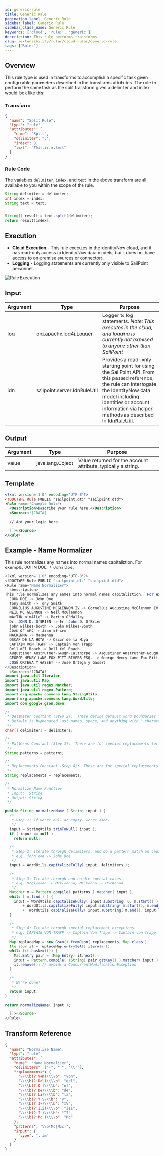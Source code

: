 ```yaml
---
id: generic-rule
title: Generic Rule
pagination_label: Generic Rule
sidebar_label: Generic Rule
sidebar_class_name: Generic Rule
keywords: ['cloud', 'rules', 'generic']
description: This rule performs transforms.
slug: /extensibility/rules/cloud-rules/generic-rule
tags: ['Rules']
---
```


## Overview

This rule type is used in transforms to accomplish a specific task given configurable parameters described in the transforms attributes. The rule to perform the same task as the split transform given a delimiter and index would look like this:

### Transform

```json
{
  "name": "Split Rule",
  "type": "rule",
  "attributes": {
    "name": "Split",
    "delimiter": ",",
    "index": 0,
    "text": "This,is,a,test"
  }
}
```

### Rule Code

The variables `delimiter`, `index`, and `text` in the above transform are all available to you within the scope of the rule.

```java
String delimiter = delimiter;
int index = index;
String text = text;


String[] result = text.split(delimiter);
return result[index];
```

## Execution

- **Cloud Execution** - This rule executes in the IdentityNow cloud, and it has read-only access to IdentityNow data models, but it does not have access to on-premise sources or connectors.
- **Logging** - Logging statements are currently only visible to SailPoint personnel.

![Rule Execution](../img/cloud_execution.png)

## Input

| Argument | Type | Purpose |
| --- | --- | --- |
| log | org.apache.log4j.Logger | Logger to log statements. _Note: This executes in the cloud, and logging is currently not exposed to anyone other than SailPoint._ |
| idn | sailpoint.server.IdnRuleUtil | Provides a read-only starting point for using the SailPoint API. From this passed reference, the rule can interrogate the IdentityNow data model including identities or account information via helper methods as described in [IdnRuleUtil](../idn_rule_utility.md). |

## Output

| Argument | Type | Purpose |
| --- | --- | --- |
| value | java.lang.Object | Value returned for the account attribute, typically a string. |

## Template

```xml
<?xml version='1.0' encoding='UTF-8'?>
<!DOCTYPE Rule PUBLIC "sailpoint.dtd" "sailpoint.dtd">
<Rule name="Example Rule">
  <Description>Describe your rule here.</Description>
  <Source><![CDATA[

  // Add your logic here.

  ]]></Source>
</Rule>
```

## Example - Name Normalizer

This rule normalizes any names into normal names capitaliztion. For example: JOHN DOE -> John Doe.

```java
<?xml version='1.0' encoding='UTF-8'?>
<!DOCTYPE Rule PUBLIC "sailpoint.dtd" "sailpoint.dtd">
<Rule name="Name Normalizer">
  <Description>
This rule normalizes any names into normal names capitaliztion.  For example:
  JOHN DOE -> John Doe
  tony smith -> Tony Smith
  CORNELIUS AUGUSTINE MCGLENNON IV -> Cornelius Augustine McGlennon IV
  NEIL MC GLENNON -> Neil McGlennon
  mArTiN o'mAlLeY -> Martin O'Malley
  Dr. JOHN D. O'BRIEN -> Dr. John D. O'Brien
  john wilkes-booth -> John Wilkes-Booth
  JOAN OF ARC -> Joan of Arc
  MACKENNA -> MacKenna
  OSCAR DE LA HOYA -> Oscar de la Hoya
  CAPTAIN VON TRAPP -> Captain von Trapp
  Dell dEl Roach -> Dell del Roach
  Augustiner Anstruther-Gough-Calthorpe -> Augustiner Anstruther-Gough-Calthorpe
  GEORGE HENRY LANE-FOX PITT-RIVERS ESQ. -> George Henry Lane-Fox Pitt-Rivers Esq.
  JOSÉ ORTEGA Y GASSET -> José Ortega y Gasset
</Description>
  <Source><![CDATA[
import java.util.Iterator;
import java.util.Map;
import java.util.regex.Matcher;
import java.util.regex.Pattern;
import org.apache.commons.lang.StringUtils;
import org.apache.commons.lang.WordUtils;
import com.google.gson.Gson;

/*
 * Delimiter Constant (Step 2):  These define default word boundaries for the 'capitalizeFully' function.
 * Default is hyphenated last names, space, and anything with ' character.
 */
char[] delimiters = delimiters;

/*
 * Patterns Constant (Step 3):  These are for special replacements for Mc and Mac surnames.
 */
String patterns = patterns;

/*
 * Replacements Constant (Step 4):  These are for special replacements for titles, suffixes, and name linkages.
 */
String replacements = replacements;

/*
 * Normalize Name Function
 * Input:  String
 * Output: String
 */

public String normalizeName ( String input ) {
  /*
   * Step 1: If we're null or empty, we're done.
   */
  input = StringUtils.trimToNull( input );
  if ( input == null )
    return null;

  /*
   * Step 2: Iterate through delimiters, and do a pattern match on capitalizaion.  This takes care of 99% of the simple stuff.
   * e.g. john doe -> John Doe
   */
  input = WordUtils.capitalizeFully( input, delimiters );

  /*
   * Step 3: Iterate through and handle special cases.
   * e.g. Mcglennon -> McGlennon, Mackenna -> MacKenna
   */
  Matcher m = Pattern.compile( patterns ).matcher( input );
  while ( m.find() ) {
    input = WordUtils.capitalizeFully( input.substring( 0, m.start() ), delimiters )
        + WordUtils.capitalizeFully( input.substring( m.start(), m.end() ), delimiters )
        +  WordUtils.capitalizeFully( input.substring( m.end(), input.length() ), delimiters );
  }

  /*
   * Step 4: Iterate through special replacement exceptions.
   * e.g. CAPTAIN VON TRAPP -> Captain Von Trapp -> Captain von Trapp
   */
  Map replaceMap = new Gson().fromJson( replacements, Map.class );
  Iterator it = replaceMap.entrySet().iterator();
  while (it.hasNext()) {
    Map.Entry pair = (Map.Entry) it.next();
    input = Pattern.compile( (String) pair.getKey() ).matcher( input ).replaceAll( (String) pair.getValue() );
    it.remove(); // avoids a ConcurrentModificationException
  }

  /*
   * We're done!
   */
  return input;
}

return normalizeName( input );

  ]]></Source>
</Rule>
```

## Transform Reference

```json
{
  "name": "Normalize Name",
  "type": "rule",
  "attributes": {
    "name": "Name Normalizer",
    "delimiters": ["-", " ", "\\'"],
    "replacements": {
      "\\\\b(?:Von)\\\\b": "von",
      "\\\\b(?:Del)\\\\b": "del",
      "\\\\b(?:Of)\\\\b": "of",
      "\\\\b(?:De)\\\\b": "de",
      "\\\\b(?:La)\\\\b": "la",
      "\\\\b(?:Y)\\\\b": "y",
      "\\\\b(?:Iv)\\\\b": "IV",
      "\\\\b(?:Iii)\\\\b": "III",
      "\\\\b(?:Ii)\\\\b": "II",
      "\\\\b(?:Mc )\\\\b": "Mc"
    },
    "patterns": "\\b(Mc|Mac)",
    "input": {
      "type": "trim"
    }
  }
}
```
